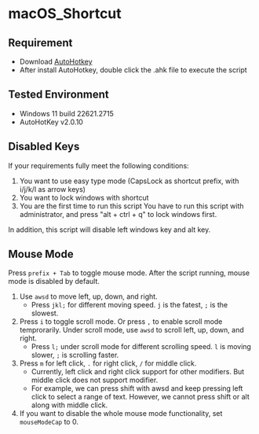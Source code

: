 # macOS_Shortcut

## Requirement

* Download [AutoHotkey](https://autohotkey.com/download/)
* After install AutoHotkey, double click the .ahk file to execute the script

## Tested Environment

* Windows 11 build 22621.2715
* AutoHotKey v2.0.10

## Disabled Keys

If your requirements fully meet the following conditions:
1. You want to use easy type mode (CapsLock as shortcut prefix, with i/j/k/l as arrow keys)
2. You want to lock windows with shortcut
3. You are the first time to run this script
You have to run this script with administrator, and press "alt + ctrl + q" to lock windows first.

In addition, this script will disable left windows key and alt key.

## Mouse Mode

Press `prefix + Tab` to toggle mouse mode. After the script running, mouse mode is disabled by default.

1. Use `awsd` to move left, up, down, and right.
   * Press `jkl;` for different moving speed. `j` is the fatest, `;` is the slowest.
2. Press `i` to toggle scroll mode. Or press `,` to enable scroll mode temprorarily. Under scroll mode, use `awsd` to scroll left, up, down, and right.
   * Press `l;` under scroll mode for different scrolling speed. `l` is moving slower, `;` is scrolling faster.
3. Press `m` for left click, `.` for right click, `/` for middle click.
   * Currently, left click and right click support for other modifiers. But middle click does not support modifier.
   * For example, we can press shift with awsd and keep pressing left click to select a range of text. However, we cannot press shift or alt along with middle click.
4. If you want to disable the whole mouse mode functionality, set `mouseModeCap` to 0.
